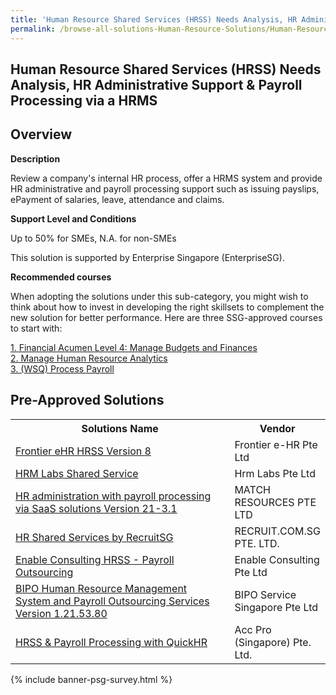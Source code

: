 ```yaml
---
title: 'Human Resource Shared Services (HRSS) Needs Analysis, HR Administrative Support & Payroll Processing via a HRMS'
permalink: /browse-all-solutions-Human-Resource-Solutions/Human-Resource-Shared-Services--HRSS--Needs-Analysis--HR-Administrative-Support-Payroll-Processing-via-a-HRMS
---
```


## Human Resource Shared Services (HRSS) Needs Analysis, HR Administrative Support & Payroll Processing via a HRMS
## Overview

**Description**

Review a company's internal HR process, offer a HRMS system and provide HR administrative and payroll processing support such as issuing payslips, ePayment of salaries, leave, attendance and claims.

**Support Level and Conditions**

Up to 50% for SMEs, N.A. for non-SMEs

This solution is supported by Enterprise Singapore (EnterpriseSG).

**Recommended courses**

When adopting the solutions under this sub-category, you might wish to think about how to invest in developing the right skillsets to complement the new solution for better performance. Here are three SSG-approved courses to start with:

<a href='https://sfec.enterprisejobskills.gov.sg/Course_Internet/CourseDetail.aspx?CoursesReferenceNumber=TGS-2020503189'  target='_blank' rel='noopener'>1. Financial Acumen Level 4: Manage Budgets and Finances</a><br>
<a href='https://sfec.enterprisejobskills.gov.sg/Course_Internet/CourseDetail.aspx?CoursesReferenceNumber=TGS-2019504818'  target='_blank' rel='noopener'>2. Manage Human Resource Analytics</a><br>
<a href='https://sfec.enterprisejobskills.gov.sg/Course_Internet/CourseDetail.aspx?CoursesReferenceNumber=TGS-2019504739'  target='_blank' rel='noopener'>3. (WSQ) Process Payroll</a><br>

## Pre-Approved Solutions

<table>
<tr>
<th style='width: auto;'><b>Solutions Name</b></th>
<th style='width: 30%;'><b>Vendor</b></th>
</tr>
<tr>
<td><a href='/productivity-solutions-grant/solutionrepo/solution248' target='_blank'>Frontier eHR HRSS Version 8</a><br></td>
<td>Frontier e-HR Pte Ltd </td>
</tr>
<tr>
<td><a href='/productivity-solutions-grant/solutionrepo/solution287' target='_blank'>HRM Labs Shared Service</a><br></td>
<td>Hrm Labs Pte Ltd</td>
</tr>
<tr>
<td><a href='/productivity-solutions-grant/solutionrepo/solution385' target='_blank'>HR administration with payroll processing via SaaS solutions Version 21-3.1</a><br></td>
<td>MATCH RESOURCES PTE LTD</td>
</tr>
<tr>
<td><a href='/productivity-solutions-grant/solutionrepo/solution512' target='_blank'>HR Shared Services by RecruitSG</a><br></td>
<td>RECRUIT.COM.SG PTE. LTD.</td>
</tr>
<tr>
<td><a href='/productivity-solutions-grant/solutionrepo/solution979' target='_blank'>Enable Consulting HRSS - Payroll Outsourcing</a><br></td>
<td>Enable Consulting Pte Ltd</td>
</tr>
<tr>
<td><a href='/productivity-solutions-grant/solutionrepo/solution1258' target='_blank'>BIPO Human Resource Management System and Payroll Outsourcing Services Version 1.21.53.80</a><br></td>
<td>BIPO Service Singapore Pte Ltd</td>
</tr>
<tr>
<td><a href='/productivity-solutions-grant/solutionrepo/solution1355' target='_blank'>HRSS & Payroll Processing with QuickHR</a><br></td>
<td>Acc Pro (Singapore) Pte. Ltd.</td>
</tr>
</table>

{% include banner-psg-survey.html %}

